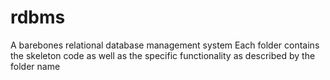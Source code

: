 # rdbms
A barebones relational database management system
Each folder contains the skeleton code as well as the specific functionality as described by the folder name
